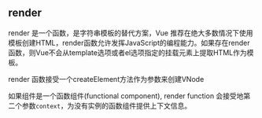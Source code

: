 
## render
render 是一个函数，是字符串模板的替代方案，Vue 推荐在绝大多数情况下使用模板创建HTML，render函数允许发挥JavaScript的编程能力。如果存在render函数，则Vue不会从template选项或者el选项指定的挂载元素上提取HTML作为模板。

render 函数接受一个createElement方法作为参数来创建VNode

如果组件是一个函数组件(functional component), render function 会接受地第二个参数`context`，为没有实例的函数组件提供上下文信息。